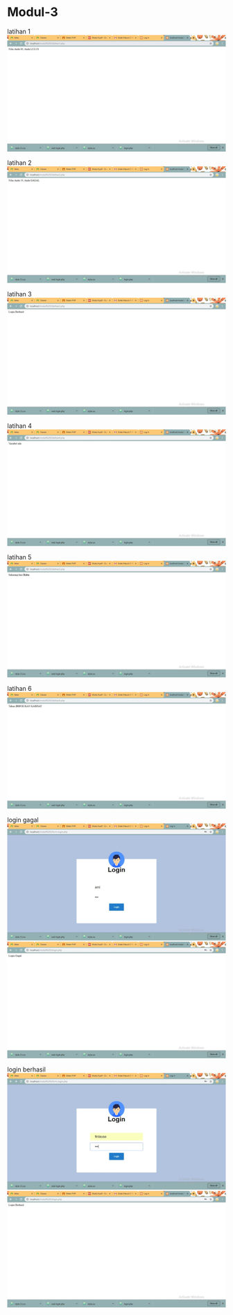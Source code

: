 # Modul-3

latihan 1
![alt text](https://github.com/wahyuutami/Modul-3/blob/master/hasil/latihan1.JPG)

latihan 2
![alt text](https://github.com/wahyuutami/Modul-3/blob/master/hasil/latihan2.JPG)

latihan 3
![alt text](https://github.com/wahyuutami/Modul-3/blob/master/hasil/latihan3.JPG)

latihan 4
![alt text](https://github.com/wahyuutami/Modul-3/blob/master/hasil/latihan4.JPG)

latihan 5
![alt text](https://github.com/wahyuutami/Modul-3/blob/master/hasil/latihan5.JPG)

latihan 6
![alt text](https://github.com/wahyuutami/Modul-3/blob/master/hasil/latihan6.JPG)

login gagal
![alt text](https://github.com/wahyuutami/Modul-3/blob/master/hasil/login1.JPG)
![alt text](https://github.com/wahyuutami/Modul-3/blob/master/hasil/logingagal.JPG)

login berhasil
![alt text](https://github.com/wahyuutami/Modul-3/blob/master/hasil/login2.JPG)
![alt text](https://github.com/wahyuutami/Modul-3/blob/master/hasil/loginberhasil.JPG)
